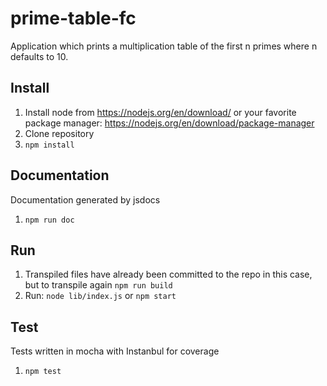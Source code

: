 # prime-table-fc
Application which prints a multiplication table of the first n primes where n defaults to 10.

## Install
1. Install node from https://nodejs.org/en/download/ or your favorite package manager: https://nodejs.org/en/download/package-manager
1. Clone repository
1. `npm install`

## Documentation
Documentation generated by jsdocs
1. `npm run doc`

## Run
1. Transpiled files have already been committed to the repo in this case, but to transpile again `npm run build`
2. Run: `node lib/index.js` or `npm start`

## Test
Tests written in mocha with Instanbul for coverage
1. `npm test`

